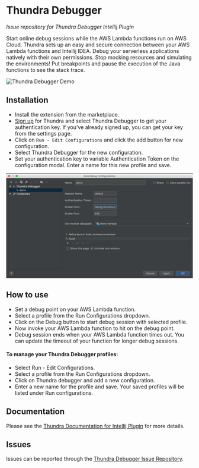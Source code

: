 # Thundra Debugger
<em>Issue repository for Thundra Debugger Intellij Plugin</em>

Start online debug sessions while the AWS Lambda functions run on AWS Cloud. Thundra sets up an easy and secure connection between your AWS Lambda functions and Intellij IDEA. Debug your serverless applications natively with their own permissions. Stop mocking resources and simulating the environments! Put breakpoints and pause the execution of the Java functions to see the stack trace.

![Thundra Debugger Demo](resources/thundra-intellij.gif)

## Installation

* Install the extension from the marketplace. 
* [Sign up](https://console.thundra.io/signup) for Thundra and select Thundra Debugger to get your authentication key. If you’ve already signed up, you can get your key from the settings page. 
* Click on `Run - Edit Configurations` and click the add button for new configuration. 
* Select Thundra Debugger for the new configuration. 
* Set your authentication key to variable Authentication Token on the configuration modal. Enter a name for this new profile and save.


![Thundra Debugger Demo](resources/config.png)

## How to use
* Set a debug point on your AWS Lambda function. 
* Select a profile from the Run Configurations dropdown. 
* Click on the Debug button to start debug session with selected profile. 
* Now invoke your AWS Lambda function to hit on the debug point. 
* Debug session ends when your AWS Lambda function times out. You can update the timeout of your function for longer debug sessions. 

#### To manage your Thundra Debugger profiles: 
* Select Run - Edit Configurations.
* Select a profile from the Run Configurations dropdown.
* Click on Thundra debugger and add a new configuration.
* Enter a new name for the profile and save. Your saved profiles will be listed under Run configurations.


## Documentation
Please see the [Thundra Documentation for Intellij Plugin](https://docs.thundra.io/ide-integrations/intellij-plugin/) for more details.

## Issues
Issues can be reported through the [Thundra Debugger Issue Repository](https://github.com/thundra-io/thundra-intellij-issues).
